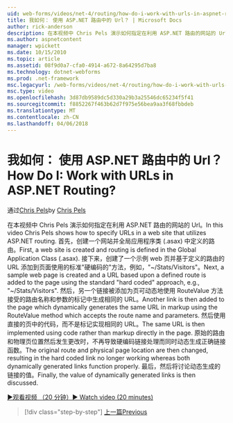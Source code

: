 ```yaml
---
uid: web-forms/videos/net-4/routing/how-do-i-work-with-urls-in-aspnet-routing
title: 我如何： 使用 ASP.NET 路由中的 Url？ | Microsoft Docs
author: rick-anderson
description: 在本视频中 Chris Pels 演示如何指定在利用 ASP.NET 路由的网站的 Url。 首先，创建一个网站和路由定义中 Gl....
ms.author: aspnetcontent
manager: wpickett
ms.date: 10/15/2010
ms.topic: article
ms.assetid: 08f9d0a7-cfa0-4914-a672-8a64295d7ba8
ms.technology: dotnet-webforms
ms.prod: .net-framework
msc.legacyurl: /web-forms/videos/net-4/routing/how-do-i-work-with-urls-in-aspnet-routing
msc.type: video
ms.openlocfilehash: 3d87db9589dc5d330a29b3a25546dc65234f5f41
ms.sourcegitcommit: f8852267f463b62d7f975e56bea9aa3f68fbbdeb
ms.translationtype: MT
ms.contentlocale: zh-CN
ms.lasthandoff: 04/06/2018
---
```

<a name="how-do-i-work-with-urls-in-aspnet-routing"></a><span data-ttu-id="23734-105">我如何： 使用 ASP.NET 路由中的 Url？</span><span class="sxs-lookup"><span data-stu-id="23734-105">How Do I: Work with URLs in ASP.NET Routing?</span></span>
====================
<span data-ttu-id="23734-106">通过[Chris Pels](https://twitter.com/chrispels)</span><span class="sxs-lookup"><span data-stu-id="23734-106">by [Chris Pels](https://twitter.com/chrispels)</span></span>

<span data-ttu-id="23734-107">在本视频中 Chris Pels 演示如何指定在利用 ASP.NET 路由的网站的 Url。</span><span class="sxs-lookup"><span data-stu-id="23734-107">In this video Chris Pels shows how to specify URLs in a web site that utilizes ASP.NET routing.</span></span> <span data-ttu-id="23734-108">首先，创建一个网站并全局应用程序类 (.asax) 中定义的路由。</span><span class="sxs-lookup"><span data-stu-id="23734-108">First, a web site is created and routing is defined in the Global Application Class (.asax).</span></span> <span data-ttu-id="23734-109">接下来，创建了一个示例 web 页并基于定义的路由的 URL 添加到页面使用的标准"硬编码的"方法，例如，"~/Stats/Visitors"。</span><span class="sxs-lookup"><span data-stu-id="23734-109">Next, a sample web page is created and a URL based upon a defined route is added to the page using the standard "hard coded" approach, e.g., "~/Stats/Visitors".</span></span> <span data-ttu-id="23734-110">然后，另一个链接被添加为页可动态地使用 RouteValue 方法接受的路由名称和参数的标记中生成相同的 URL。</span><span class="sxs-lookup"><span data-stu-id="23734-110">Another link is then added to the page which dynamically generates the same URL in markup using the RouteValue method which accepts the route name and parameters.</span></span> <span data-ttu-id="23734-111">然后使用直接的页中的代码，而不是标记实现相同的 URL。</span><span class="sxs-lookup"><span data-stu-id="23734-111">The same URL is then implemented using code rather than markup directly in the page.</span></span> <span data-ttu-id="23734-112">原始的路由和物理页位置然后发生更改时，不再导致硬编码链接处理而同时动态生成正确链接函数。</span><span class="sxs-lookup"><span data-stu-id="23734-112">The original route and physical page location are then changed, resulting in the hard coded link no longer working whereas both dynamically generated links function properly.</span></span> <span data-ttu-id="23734-113">最后，然后将讨论动态生成的链接的值。</span><span class="sxs-lookup"><span data-stu-id="23734-113">Finally, the value of dynamically generated links is then discussed.</span></span>

[<span data-ttu-id="23734-114">&#9654;观看视频 （20 分钟）</span><span class="sxs-lookup"><span data-stu-id="23734-114">&#9654; Watch video (20 minutes)</span></span>](https://channel9.msdn.com/Blogs/ASP-NET-Site-Videos/how-do-i-work-with-urls-in-aspnet-routing)

> [!div class="step-by-step"]
> [<span data-ttu-id="23734-115">上一篇</span><span class="sxs-lookup"><span data-stu-id="23734-115">Previous</span></span>](how-do-i-use-routing-with-aspnet-web-forms.md)
